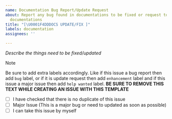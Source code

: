 ```yaml
---
name: Documentation Bug Report/Update Request
about: Report any bug found in documentations to be fixed or request to update the
  documentations
title: "[\U0001F4DDDOCS UPDATE/FIX ]"
labels: documentation
assignees: ''

---
```


*Describe the things need to be fixed/updated*

> [!NOTE]
> Be sure to add extra labels accordingly. Like if this issue a bug report then add `bug` label, or if it is update request then add `enhancement` label and if this issue a major issue then add `help wanted` label. **BE SURE TO REMOVE THIS TEXT WHILE CREATING AN ISSUE WITH THIS TEMPLATE**

- [ ] I have checked that there is no duplicate of this issue
- [ ] Major Issue (This is a major bug or need to updated as soon as possible)
- [ ] I can take this issue by myself
